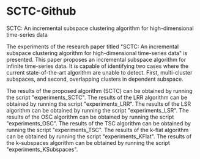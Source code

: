 # SCTC-Github
SCTC: An incremental subspace clustering algorithm for high-dimensional time-series data

The experiments of the research paper titled "SCTC: An incremental subspace clustering algorithm for high-dimensional time-series data" is presented. This paper proposes an incremental subspace algorithm for infinite time-series data. It is capable of identifying two cases where the current state-of-the-art algorithm are unable to detect. First, multi-cluster subspaces, and second, overlapping clusters in dependent subspace.

The results of the proposed algorithm (SCTC) can be obtained by running the script "experiments_SCTC". The results of the LRR algorithm can be obtained by running the script "experiments_LRR". The results of the LSR algorithm can be obtained by running the script "experiments_LSR". The results of the OSC algorithm can be obtained by running the script "experiments_OSC". The results of the TSC algorithm can be obtained by running the script "experiments_TSC". The results of the k-flat algorithm can be obtained by running the script "experiments_KFlat". The results of the k-subspaces algorithm can be obtained by running the script "experiments_KSubspaces".
